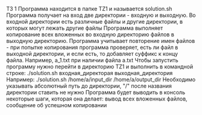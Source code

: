 ТЗ 1
Программа находится в папке TZ1 и называется solution.sh
Программа получает на вход две директории - входную и выходную. Во входной директории есть различные файлы и другие директории, в которых могут лежать другие файлы
Программа выполняет копирование всех вложенных во входную директорию файлов в выходную директорию.
Программа учитывает повторение имен файлов - при попытке копирования программа проверяет, есть ли файл в выходной директории, и если есть, то добавляет суффикс к концу файла. Например, a_1.txt при наличии файла a.txt
Чтобы запустить программу нужно перейти в директорию TZ1 и выполнить в командной строке:
./solution.sh входная_директорая выходная_директория
Например:
./solution.sh /home/a/input_dir /home/a/output_dir
Необходимо указывать абсолютный путь до директории, "/" после названия директории ставить не нужно
Программа будет выводить в консоль некоторые шаги, которая она делает: вывод всех вложенных файлов, сообщение об успешном копировании
